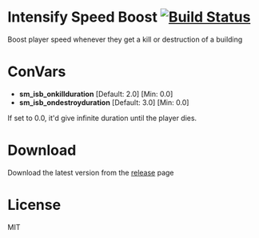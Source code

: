 # Intensify Speed Boost [![Build Status](https://travis-ci.org/RumbleFrog/Intensify-Speed-Boost.svg?branch=master)](https://travis-ci.org/RumbleFrog/Intensify-Speed-Boost)
Boost player speed whenever they get a kill or destruction of a building


# ConVars

- **sm_isb_onkillduration** [Default: 2.0] [Min: 0.0]
- **sm_isb_ondestroyduration** [Default: 3.0] [Min: 0.0]

If set to 0.0, it'd give infinite duration until the player dies.

# Download 

Download the latest version from the [release](https://github.com/RumbleFrog/Intensify-Speed-Boost/releases) page

# License

MIT
